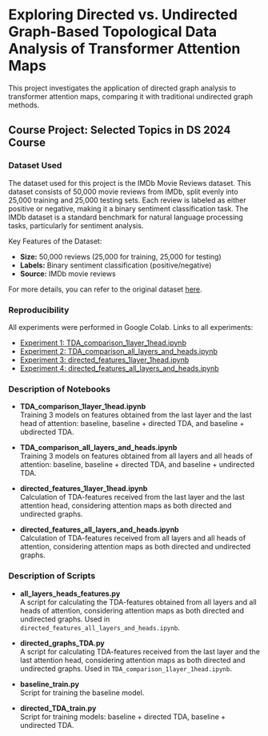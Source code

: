 # Exploring Directed vs. Undirected Graph-Based Topological Data Analysis of Transformer Attention Maps

This project investigates the application of directed graph analysis to transformer attention maps, comparing it with traditional undirected graph methods.

## Course Project: Selected Topics in DS 2024 Course

### Dataset Used
The dataset used for this project is the IMDb Movie Reviews dataset. This dataset consists of 50,000 movie reviews from IMDb, split evenly into 25,000 training and 25,000 testing sets. Each review is labeled as either positive or negative, making it a binary sentiment classification task. The IMDb dataset is a standard benchmark for natural language processing tasks, particularly for sentiment analysis.

Key Features of the Dataset:
- **Size:** 50,000 reviews (25,000 for training, 25,000 for testing)
- **Labels:** Binary sentiment classification (positive/negative)
- **Source:** IMDb movie reviews

For more details, you can refer to the original dataset [here](https://ai.stanford.edu/~amaas/data/sentiment/).

### Reproducibility
All experiments were performed in Google Colab. Links to all experiments:
- [Experiment 1: TDA_comparison_1layer_1head.ipynb](https://colab.research.google.com/drive/1jVAllgl7QsgoYiYv5Id3Pz3e6RCNmb9G?usp=sharing)
- [Experiment 2: TDA_comparison_all_layers_and_heads.ipynb](https://colab.research.google.com/drive/19r0_7g4pRpUdv1GTHkn__DTieQl2l8zr?usp=sharing)
- [Experiment 3: directed_features_1layer_1head.ipynb](https://colab.research.google.com/drive/1H8VjiWcSdVE08Wi2PhuqJbUO6p3pX6Sb?usp=sharing)
- [Experiment 4: directed_features_all_layers_and_heads.ipynb](https://colab.research.google.com/drive/1jyG41UcMQMtcfoApTWt7TDgaRhZKeBwE?usp=sharing)

### Description of Notebooks

- **TDA_comparison_1layer_1head.ipynb**  
  Training 3 models on features obtained from the last layer and the last head of attention: baseline, baseline + directed TDA, and baseline + ubdirected TDA.

- **TDA_comparison_all_layers_and_heads.ipynb**  
  Training 3 models on features obtained from all layers and all heads of attention: baseline, baseline + directed TDA, and baseline + undirected TDA.

- **directed_features_1layer_1head.ipynb**  
  Calculation of TDA-features received from the last layer and the last attention head, considering attention maps as both directed and undirected graphs.

- **directed_features_all_layers_and_heads.ipynb**  
  Calculation of TDA-features received from all layers and all heads of attention, considering attention maps as both directed and undirected graphs.

### Description of Scripts

- **all_layers_heads_features.py**  
  A script for calculating the TDA-features obtained from all layers and all heads of attention, considering attention maps as both directed and undirected graphs. Used in `directed_features_all_layers_and_heads.ipynb`.

- **directed_graphs_TDA.py**  
  A script for calculating TDA-features received from the last layer and the last attention head, considering attention maps as both directed and undirected graphs. Used in `TDA_comparison_1layer_1head.ipynb`.

- **baseline_train.py**  
  Script for training the baseline model.

- **directed_TDA_train.py**  
  Script for training models: baseline + directed TDA, baseline + undirected TDA.



